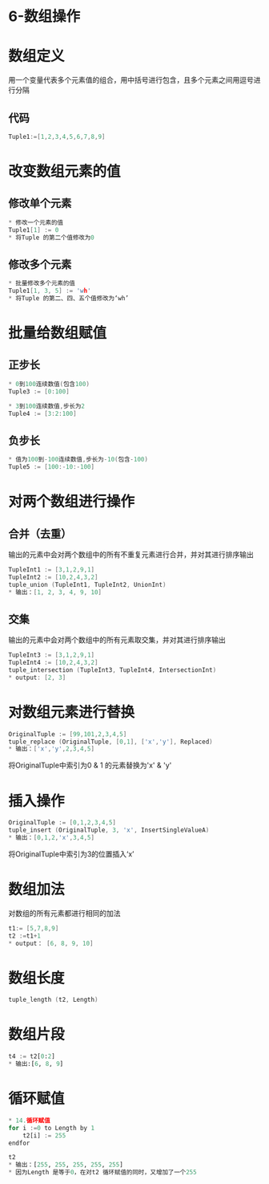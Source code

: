 # 6-数组操作

# 数组定义

用一个变量代表多个元素值的组合，用中括号进行包含，且多个元素之间用逗号进行分隔

## 代码

```c
Tuple1:=[1,2,3,4,5,6,7,8,9]
```

# 改变数组元素的值

## 修改单个元素

```c
* 修改一个元素的值
Tuple1[1] := 0
* 将Tuple 的第二个值修改为0
```

## 修改多个元素

```c
* 批量修改多个元素的值
Tuple1[1, 3, 5] := 'wh'
* 将Tuple 的第二、四、五个值修改为‘wh’
```

# 批量给数组赋值

## 正步长

```c
* 0到100连续数值(包含100)
Tuple3 := [0:100]
```

```c
* 3到100连续数值,步长为2
Tuple4 := [3:2:100]
```

## 负步长

```c
* 值为100到-100连续数值,步长为-10(包含-100)
Tuple5 := [100:-10:-100]
```

# 对两个数组进行操作

## 合并（去重）

输出的元素中会对两个数组中的所有不重复元素进行合并，并对其进行排序输出

```c
TupleInt1 := [3,1,2,9,1]
TupleInt2 := [10,2,4,3,2]
tuple_union (TupleInt1, TupleInt2, UnionInt)
* 输出：[1, 2, 3, 4, 9, 10]
```

## 交集

输出的元素中会对两个数组中的所有元素取交集，并对其进行排序输出

```c
TupleInt3 := [3,1,2,9,1]
TupleInt4 := [10,2,4,3,2]
tuple_intersection (TupleInt3, TupleInt4, IntersectionInt)
* output: [2, 3]
```

# 对数组元素进行替换

```c
OriginalTuple := [99,101,2,3,4,5]
tuple_replace (OriginalTuple, [0,1], ['x','y'], Replaced)
* 输出：['x','y',2,3,4,5]
```

将OriginalTuple中索引为0 & 1 的元素替换为'x' & 'y'

# 插入操作

```c
OriginalTuple := [0,1,2,3,4,5]
tuple_insert (OriginalTuple, 3, 'x', InsertSingleValueA)
* 输出：[0,1,2,'x',3,4,5]
```

将OriginalTuple中索引为3的位置插入‘x’

# 数组加法

对数组的所有元素都进行相同的加法

```c
t1:= [5,7,8,9]
t2 :=t1+1
* output： [6, 8, 9, 10]
```

# 数组长度

```c
tuple_length (t2, Length)
```

# 数组片段

```python
t4 := t2[0:2]
* 输出:[6, 8, 9]
```

# 循环赋值

```python
* 14.循环赋值
for i :=0 to Length by 1
    t2[i] := 255
endfor

t2
* 输出：[255, 255, 255, 255, 255]
* 因为Length 是等于0，在对t2 循环赋值的同时，又增加了一个255
```

